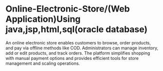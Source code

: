 # Online-Electronic-Store/(Web Application)Using java,jsp,html,sql(oracle database)
An online electronic store enables customers to browse, order products, and pay via offline methods like COD. Administrators can manage inventory, add or edit products, and track orders. The platform simplifies shopping with manual payment options and provides efficient tools for store management and scaling operations.
